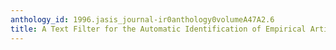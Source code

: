 ```yaml
---
anthology_id: 1996.jasis_journal-ir0anthology0volumeA47A2.6
title: A Text Filter for the Automatic Identification of Empirical Articles
---
```

